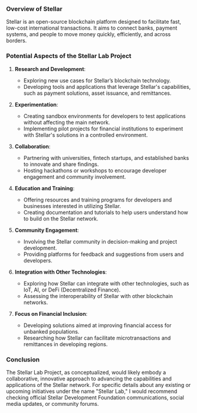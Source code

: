 ### Overview of Stellar

Stellar is an open-source blockchain platform designed to facilitate fast, low-cost international transactions. It aims to connect banks, payment systems, and people to move money quickly, efficiently, and across borders.

### Potential Aspects of the Stellar Lab Project

1. **Research and Development**:
   - Exploring new use cases for Stellar’s blockchain technology.
   - Developing tools and applications that leverage Stellar's capabilities, such as payment solutions, asset issuance, and remittances.

2. **Experimentation**:
   - Creating sandbox environments for developers to test applications without affecting the main network.
   - Implementing pilot projects for financial institutions to experiment with Stellar's solutions in a controlled environment.

3. **Collaboration**:
   - Partnering with universities, fintech startups, and established banks to innovate and share findings.
   - Hosting hackathons or workshops to encourage developer engagement and community involvement.

4. **Education and Training**:
   - Offering resources and training programs for developers and businesses interested in utilizing Stellar.
   - Creating documentation and tutorials to help users understand how to build on the Stellar network.

5. **Community Engagement**:
   - Involving the Stellar community in decision-making and project development.
   - Providing platforms for feedback and suggestions from users and developers.

6. **Integration with Other Technologies**:
   - Exploring how Stellar can integrate with other technologies, such as IoT, AI, or DeFi (Decentralized Finance).
   - Assessing the interoperability of Stellar with other blockchain networks.

7. **Focus on Financial Inclusion**:
   - Developing solutions aimed at improving financial access for unbanked populations.
   - Researching how Stellar can facilitate microtransactions and remittances in developing regions.

### Conclusion

The Stellar Lab Project, as conceptualized, would likely embody a collaborative, innovative approach to advancing the capabilities and applications of the Stellar network. For specific details about any existing or upcoming initiatives under the name "Stellar Lab," I would recommend checking official Stellar Development Foundation communications, social media updates, or community forums.

